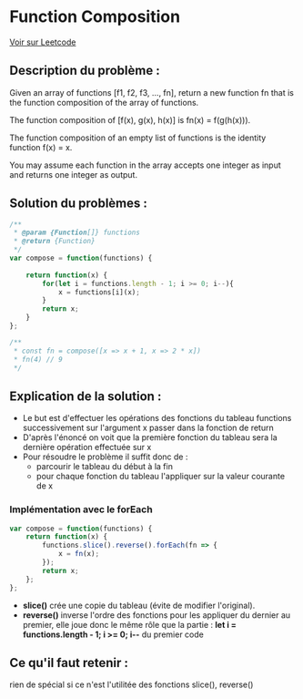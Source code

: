 # Function Composition

[Voir sur Leetcode](https://leetcode.com/problems/function-composition/?envType=study-plan-v2&envId=30-days-of-javascript)

## Description du problème :

Given an array of functions [f1, f2, f3, ..., fn], return a new function fn that is the function composition of the array of functions.

The function composition of [f(x), g(x), h(x)] is fn(x) = f(g(h(x))).

The function composition of an empty list of functions is the identity function f(x) = x.

You may assume each function in the array accepts one integer as input and returns one integer as output.

## Solution du problèmes :

``` js
/**
 * @param {Function[]} functions
 * @return {Function}
 */
var compose = function(functions) {
    
    return function(x) {
        for(let i = functions.length - 1; i >= 0; i--){
            x = functions[i](x);
        }
        return x;
    }
};

/**
 * const fn = compose([x => x + 1, x => 2 * x])
 * fn(4) // 9
 */
```

## Explication de la solution :

- Le but est d'effectuer les opérations des fonctions du tableau functions successivement sur l'argument x passer dans la fonction de return
- D'après l'énoncé on voit que la première fonction du tableau sera la dernière opération effectuée sur x
- Pour résoudre le problème il suffit donc de :
    - parcourir le tableau du début à la fin
    - pour chaque fonction du tableau l'appliquer sur la valeur courante de x

### Implémentation avec le forEach

``` js
var compose = function(functions) {
    return function(x) {
        functions.slice().reverse().forEach(fn => {
            x = fn(x);
        });
        return x;
    };
};
```

- **slice()** crée une copie du tableau (évite de modifier l'original).
- **reverse()** inverse l'ordre des fonctions pour les appliquer du dernier au premier, elle joue donc le même rôle que la partie : **let i = functions.length - 1; i >= 0; i--** du premier code

## Ce qu'il faut retenir :

rien de spécial si ce n'est l'utilitée des fonctions slice(), reverse()
